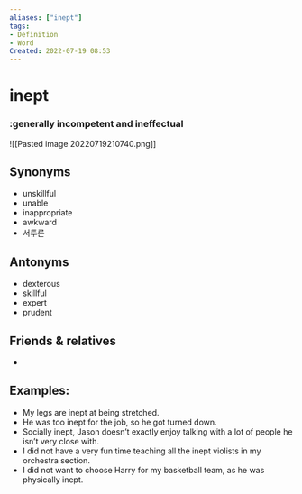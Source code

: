 ```yaml
---
aliases: ["inept"]
tags:
- Definition 
- Word
Created: 2022-07-19 08:53  
---
```

# inept
### :generally incompetent and ineffectual

![[Pasted image 20220719210740.png]]

## Synonyms 
- unskillful 
- unable 
- inappropriate
- awkward 
- 서투른 

## Antonyms 
- dexterous 
- skillful 
- expert 
- prudent 

## Friends & relatives
- 

## Examples: 
- My legs are inept at being stretched. 
- He was too inept for the job, so he got turned down. 
- Socially inept, Jason doesn’t exactly enjoy talking with a lot of people he isn’t very close with. 
- I did not have a very fun time teaching all the inept violists in my orchestra section. 
- I did not want to choose Harry for my basketball team, as he was physically inept.